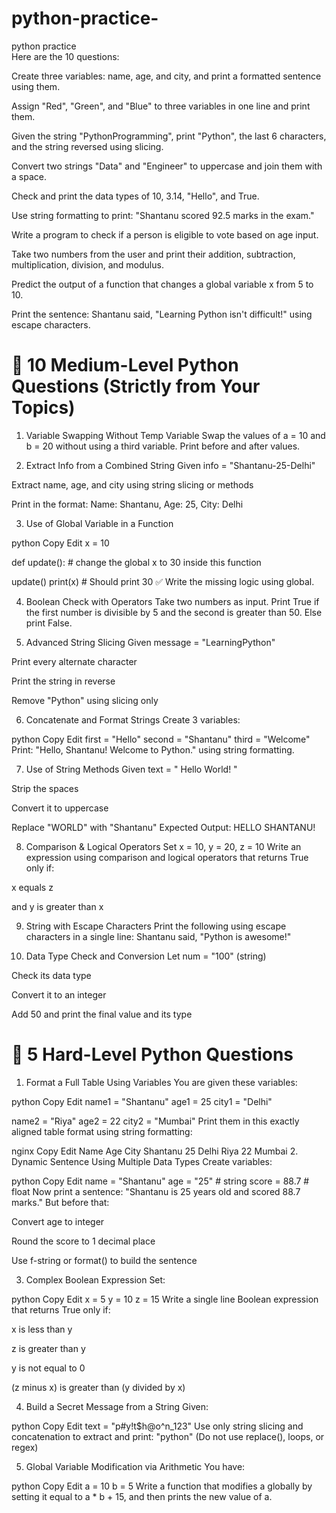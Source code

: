 # python-practice-
python practice  
Here are the 10 questions:

Create three variables: name, age, and city, and print a formatted sentence using them.

Assign "Red", "Green", and "Blue" to three variables in one line and print them.

Given the string "PythonProgramming", print "Python", the last 6 characters, and the string reversed using slicing.

Convert two strings "Data" and "Engineer" to uppercase and join them with a space.

Check and print the data types of 10, 3.14, "Hello", and True.

Use string formatting to print: "Shantanu scored 92.5 marks in the exam."

Write a program to check if a person is eligible to vote based on age input.

Take two numbers from the user and print their addition, subtraction, multiplication, division, and modulus.

Predict the output of a function that changes a global variable x from 5 to 10.

Print the sentence: Shantanu said, "Learning Python isn't difficult!" using escape characters.



# 🔷 10 Medium-Level Python Questions (Strictly from Your Topics)
 1. Variable Swapping Without Temp Variable
Swap the values of a = 10 and b = 20 without using a third variable. Print before and after values.

2. Extract Info from a Combined String
Given info = "Shantanu-25-Delhi"

Extract name, age, and city using string slicing or methods

Print in the format: Name: Shantanu, Age: 25, City: Delhi

3. Use of Global Variable in a Function

python
Copy
Edit
x = 10

def update():
    # change the global x to 30 inside this function

update()
print(x)  # Should print 30
✅ Write the missing logic using global.

4. Boolean Check with Operators
Take two numbers as input.
Print True if the first number is divisible by 5 and the second is greater than 50. Else print False.

5. Advanced String Slicing
Given message = "LearningPython"

Print every alternate character

Print the string in reverse

Remove "Python" using slicing only

6. Concatenate and Format Strings
Create 3 variables:

python
Copy
Edit
first = "Hello"
second = "Shantanu"
third = "Welcome"
Print: "Hello, Shantanu! Welcome to Python." using string formatting.

7. Use of String Methods
Given text = " Hello World! "

Strip the spaces

Convert it to uppercase

Replace "WORLD" with "Shantanu"
Expected Output: HELLO SHANTANU!

8. Comparison & Logical Operators
Set x = 10, y = 20, z = 10
Write an expression using comparison and logical operators that returns True only if:

x equals z

and y is greater than x

9. String with Escape Characters
Print the following using escape characters in a single line:
Shantanu said, "Python is awesome!"

10. Data Type Check and Conversion
Let num = "100" (string)

Check its data type

Convert it to an integer

Add 50 and print the final value and its type



# 🔴 5 Hard-Level Python Questions

1. Format a Full Table Using Variables
You are given these variables:

python
Copy
Edit
name1 = "Shantanu"
age1 = 25
city1 = "Delhi"

name2 = "Riya"
age2 = 22
city2 = "Mumbai"
Print them in this exactly aligned table format using string formatting:

nginx
Copy
Edit
Name       Age   City
Shantanu   25    Delhi
Riya       22    Mumbai
2. Dynamic Sentence Using Multiple Data Types
Create variables:

python
Copy
Edit
name = "Shantanu"
age = "25"  # string
score = 88.7  # float
Now print a sentence:
"Shantanu is 25 years old and scored 88.7 marks."
But before that:

Convert age to integer

Round the score to 1 decimal place

Use f-string or format() to build the sentence

3. Complex Boolean Expression
Set:

python
Copy
Edit
x = 5
y = 10
z = 15
Write a single line Boolean expression that returns True only if:

x is less than y

z is greater than y

y is not equal to 0

(z minus x) is greater than (y divided by x)

4. Build a Secret Message from a String
Given:

python
Copy
Edit
text = "p#y!t$h@o^n_123"
Use only string slicing and concatenation to extract and print: "python"
(Do not use replace(), loops, or regex)

5. Global Variable Modification via Arithmetic
You have:

python
Copy
Edit
a = 10
b = 5
Write a function that modifies a globally by setting it equal to a * b + 15, and then prints the new value of a.

